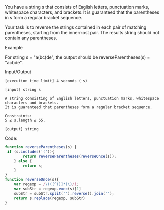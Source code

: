 You have a string s that consists of English letters, punctuation marks, whitespace characters, and brackets. It is guaranteed that the parentheses in s form a regular bracket sequence.

Your task is to reverse the strings contained in each pair of matching parentheses, starting from the innermost pair. The results string should not contain any parentheses.

Example

For string s = "a(bc)de", the output should be
reverseParentheses(s) = "acbde".

Input/Output

    [execution time limit] 4 seconds (js)

    [input] string s

    A string consisting of English letters, punctuation marks, whitespace characters and brackets.
    It is guaranteed that parentheses form a regular bracket sequence.

    Constraints:
    5 ≤ s.length ≤ 55.

    [output] string
    
Code:


```javascript
function reverseParentheses(s) {
 if (s.includes('(')){
        return reverseParentheses(reverseOnce(s));
    } else {     
        return s;
    }
}
function reverseOnce(s){
    var regexp = /\(([^()]*)\)/i;
    var subStr = regexp.exec(s)[1];
    subStr = subStr.split('').reverse().join('');
    return s.replace(regexp, subStr)
}
